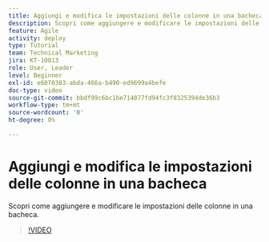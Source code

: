 ```yaml
---
title: Aggiungi e modifica le impostazioni delle colonne in una bacheca
description: Scopri come aggiungere e modificare le impostazioni delle colonne in una bacheca.
feature: Agile
activity: deploy
type: Tutorial
team: Technical Marketing
jira: KT-10813
role: User, Leader
level: Beginner
exl-id: e6070383-abda-466a-b490-ed9699a4befe
doc-type: video
source-git-commit: bbdf99c6bc1be714077fd94fc3f8325394de36b3
workflow-type: tm+mt
source-wordcount: '0'
ht-degree: 0%

---
```


# Aggiungi e modifica le impostazioni delle colonne in una bacheca

Scopri come aggiungere e modificare le impostazioni delle colonne in una bacheca.

>[!VIDEO](https://video.tv.adobe.com/v/347332/?quality=12&learn=on&enablevpops=1)

